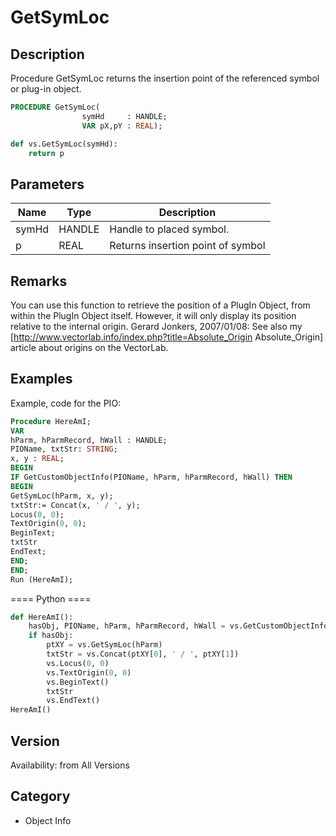 # GetSymLoc

## Description
Procedure GetSymLoc returns the insertion point of the referenced symbol or plug-in object.

```pascal
PROCEDURE GetSymLoc(
				symHd     : HANDLE;
				VAR pX,pY : REAL);
```

```python
def vs.GetSymLoc(symHd):
    return p
```

## Parameters
|Name|Type|Description|
|---|---|---|
|symHd|HANDLE|Handle to placed symbol.|
|p|REAL|Returns insertion point of symbol|

## Remarks
You can use this function to retrieve the position of a PlugIn Object, from within the PlugIn Object itself. However, it will only display its position relative to the internal origin. 
Gerard Jonkers, 2007/01/08: See also my [http://www.vectorlab.info/index.php?title=Absolute_Origin Absolute_Origin] article about origins on the VectorLab.

## Examples
Example, code for the PIO:
```pascal
Procedure HereAmI;
VAR
hParm, hParmRecord, hWall : HANDLE;
PIOName, txtStr: STRING;
x, y : REAL;
BEGIN
IF GetCustomObjectInfo(PIOName, hParm, hParmRecord, hWall) THEN
BEGIN
GetSymLoc(hParm, x, y);
txtStr:= Concat(x, ' / ', y);
Locus(0, 0);
TextOrigin(0, 0);
BeginText;
txtStr
EndText;
END;
END;
Run (HereAmI);
```
==== Python ====
```python
def HereAmI():
	hasObj, PIOName, hParm, hParmRecord, hWall = vs.GetCustomObjectInfo()
	if hasObj:
		ptXY = vs.GetSymLoc(hParm)
		txtStr = vs.Concat(ptXY[0], ' / ', ptXY[1])
		vs.Locus(0, 0)
		vs.TextOrigin(0, 0)
		vs.BeginText()
		txtStr
		vs.EndText()
HereAmI()
```

## Version
Availability: from All Versions

## Category
* Object Info

